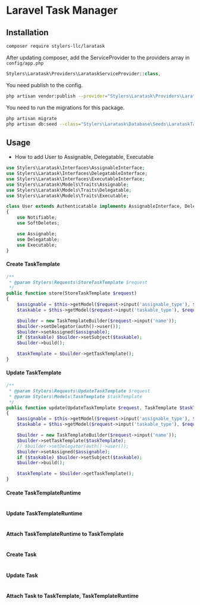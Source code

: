 # Laravel Task Manager

## Installation
```bash
composer require stylers-llc/laratask
```

After updating composer, add the ServiceProvider to the providers array in `config/app.php`
```php
Stylers\Laratask\Providers\LarataskServiceProvider::class,
```

You need publish to the config.
```bash
php artisan vendor:publish --provider="Stylers\Laratask\Providers\LarataskServiceProvider"
```

You need to run the migrations for this package.
```bash
php artisan migrate
php artisan db:seed --class="Stylers\Laratask\Database\Seeds\LarataskTaxonomiesTableSeeder"
```

## Usage
* How to add User to Assignable, Delegatable, Executable
```php
use Stylers\Laratask\Interfaces\AssignableInterface;
use Stylers\Laratask\Interfaces\DelegatableInterface;
use Stylers\Laratask\Interfaces\ExecutableInterface;
use Stylers\Laratask\Models\Traits\Assignable;
use Stylers\Laratask\Models\Traits\Delegatable;
use Stylers\Laratask\Models\Traits\Executable;

class User extends Authenticatable implements AssignableInterface, DelegatableInterface, ExecutableInterface
{
    use Notifiable;
    use SoftDeletes;

    use Assignable;
    use Delegatable;
    use Executable;
}
```

#### Create TaskTemplate
```php
/**
 * @param Stylers\Requests\StoreTaskTemplate $request
 */
public function store(StoreTaskTemplate $request)
{
    $assignable = $this->getModel($request->input('assignable_type'), $request->input('assignable_id'));
    $taskable = $this->getModel($request->input('taskable_type'), $request->input('taskable_id'));

    $builder = new TaskTemplateBuilder($request->input('name'));
    $builder->setDelegator(auth()->user());
    $builder->setAssigned($assignable);
    if ($taskable) $builder->setSubject($taskable);
    $builder->build();

    $taskTemplate = $builder->getTaskTemplate();
}
```

#### Update TaskTemplate
```php
/**
 * @param Stylers\Requests\UpdateTaskTemplate $request
 * @param Stylers\Models\TaskTemplate $taskTemplate
 */
public function update(UpdateTaskTemplate $request, TaskTemplate $taskTemplate)
{
    $assignable = $this->getModel($request->input('assignable_type'), $request->input('assignable_id'));
    $taskable = $this->getModel($request->input('taskable_type'), $request->input('taskable_id'));

    $builder = new TaskTemplateBuilder($request->input('name'));
    $builder->setTaskTemplate($taskTemplate);
    // $builder->setDelegator(auth()->user());
    $builder->setAssigned($assignable);
    if ($taskable) $builder->setSubject($taskable);
    $builder->build();

    $taskTemplate = $builder->getTaskTemplate();
}
```

#### Create TaskTemplateRuntime
```php

```

#### Update TaskTemplateRuntime
```php

```

#### Attach TaskTemplateRuntime to TaskTemplate
```php

```

#### Create Task
```php

```

#### Update Task
```php

```

#### Attach Task to TaskTemplate, TaskTemplateRuntime
```php

```
